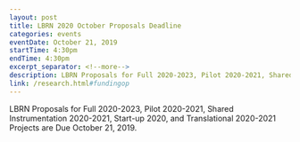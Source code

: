 ```yaml
---
layout: post
title: LBRN 2020 October Proposals Deadline
categories: events
eventDate: October 21, 2019
startTime: 4:30pm
endTime: 4:30pm
excerpt_separator: <!--more-->
description: LBRN Proposals for Full 2020-2023, Pilot 2020-2021, Shared Instrumentation 2020-2021, Start-up 2020, and Translational 2020-2021 Projects are Due October 21, 2019.
link: /research.html#fundingop
---
```

LBRN Proposals for Full 2020-2023, Pilot 2020-2021, Shared Instrumentation 2020-2021, Start-up 2020, and Translational 2020-2021 Projects are Due October 21, 2019.
